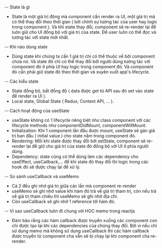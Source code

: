 -- State là gì

- State là một giá trị động mà component cần render ra UI, một giá trị mà có thể thay đổi theo thời gian ( bởi chính sự tương tác của user hay logic trong component ). Và khi state thay đổi, component sẽ re-render lại để luôn giữ cho UI đồng bộ với giá trị của state. Để user luôn có thể đọc và tương tác với state mới nhất.

-- Khi nào dùng state

- Dùng state khi chúng ta cần 1 giá trị chỉ có thể thuộc về bởi component chứa nó. Và state đó chỉ có thể thay đổi bởi người dùng tương tác với component đó ở phía UI hay logic trong component đó. Và component đó cần phải giữ state đó theo thời gian và xuyên xuốt app's lifecycle.

-- Các kiểu state

- State đồng bộ, bất đồng độ ( data được get từ API sau đó set vào state để render ra UI ).
- Local state, Global State ( Redux, Context API, ... ).

-- Cách hoạt động của useState

- useState không có 1 lifecycle riêng biệt như class component với các lifecycle methods như componentDidMount, componentWillMount.
- Initialization: Khi 1 component lần đầu được mount, useState sẽ gán giá trị ban đầu ( initial value ) cho state nằm trong component đó.
- Rendering: Mỗi khi state được thay đổi bởi setState, component sẽ re-render lại để giữ cho giá trị của state đó đồng bộ với UI ở phía người dùng.
- Dependency: state cũng có thể dùng làm các dependency cho useEffect, useCallback,... để khi state đó thay đổi thì logic trong các hook đó sẽ được chạy lại để xử lý.

-- So sánh useCallback và useMemo

- Cả 2 đều ghi nhớ giá trị giữa các lần mà component re-render
- useMemo sẽ ghi nhớ value khi hàm đó trả về giá trị tham trị, còn nếu trả về giá trị tham chiếu thì useMemo sẽ ghi nhớ địa chỉ.
- Còn useCallback sẽ ghi nhớ 1 reference tới hàm đó.

-- Vì sao useCallback luôn đi chung với HOC memo trong reactjs

- Đảm bảo rằng các hàm callback được truyền xuống các component con chỉ được tạo lại khi các dependencies của chúng thay đổi. Bởi vì nếu chỉ sử dụng memo mà không sử dụng useCallback thì các hàm callback được truyền từ component cha vẫn sẽ bị chạy lại khi component cha re-render.
